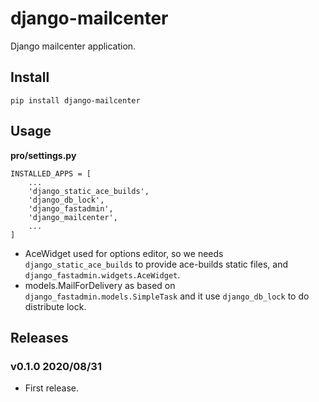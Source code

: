 # django-mailcenter

Django mailcenter application.

## Install

```
pip install django-mailcenter
```

## Usage

**pro/settings.py**

```
INSTALLED_APPS = [
    ...
    'django_static_ace_builds',
    'django_db_lock',
    'django_fastadmin',
    'django_mailcenter',
    ...
]
```

- AceWidget used for options editor, so we needs `django_static_ace_builds` to provide ace-builds static files, and `django_fastadmin.widgets.AceWidget`.
- models.MailForDelivery as based on `django_fastadmin.models.SimpleTask` and it use `django_db_lock` to do distribute lock.

## Releases

### v0.1.0 2020/08/31

- First release.
